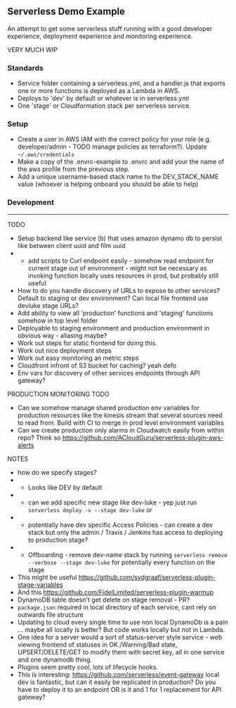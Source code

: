 ## Serverless Demo Example

An attempt to get some serverless stuff running with a good developer experience, deployment experience and monitoring experience.

VERY MUCH WIP

### Standards

- Service folder containing a serverless.yml, and a handler.js that exports one or more functions is deployed as a Lambda in AWS.
- Deploys to 'dev' by default or whatever is in serverless.yml
- One 'stage' or Cloudformation stack per serverless service.

### Setup

- Create a user in AWS IAM with the correct policy for your role (e.g. developer/admin - TODO manage policies as terraform?). Update
`~/.aws/credentials`
- Make a copy of the .envrc-example to .envrc and add your the name of the aws profile from the previous step.
- Add a unique username-based stack name to the DEV_STACK_NAME value (whoever is helping onboard you should be able to help)

### Development

-----

TODO

- Setup backend like service (b) that uses amazon dynamo db to persist like between client uuid and film uuid
- - add scripts to Curl endpoint easily - somehow read endpoint for current stage out of environment - might not be necessary as invoking function locally uses resources in prod, but probably still useful
- How to do you handle discovery of URLs to expose to other services? Default to staging or dev environment? Can local file frontend use devluke stage URLs?
- Add ability to view all 'production' functions and 'staging' functions somehow in top level folder
- Deployable to staging environment and production environment in obvious way - aliasing maybe?
- Work out steps for static frontend for doing this.
- Work out nice deployment steps
- Work out easy monitoring an metric steps
- Cloudfront infront of S3 bucket for caching? yeah defo
- Env vars for discovery of other services endpoints through API gateway?

PRODUCTION MONITORING TODO

- Can we somehow manage shared production env variables for production resources like the kinesis stream that several sources need to read from. Build with CI to merge in prod level environment variables
- Can we create production only alarms in Cloudwatch easily from within repo? Think so https://github.com/ACloudGuru/serverless-plugin-aws-alerts

NOTES

- how do we specify stages?
- - Looks like DEV by default
- - can we add specific new stage like dev-luke - yep just run `serverless deploy -v --stage dev-luke` or
- - potentially have dev specific Access Policies - can create a dev stack but only the admin / Travis / Jenkins has access to deploying to production stage?
- - Offboarding - remove dev-name stack by running `serverless remove --verbose --stage dev-luke` for potentially every function on the stage
- This might be useful https://github.com/svdgraaf/serverless-plugin-stage-variables
- And this https://github.com/FidelLimited/serverless-plugin-warmup
- DynamoDB table doesn't get delete on stage removal - PR?
- `package.json` required in local directory of each service, cant rely on outwards file structure
- Updating to cloud every single time to use non local DynamoDb is a pain ... maybe all locally is better? But code works locally but not in Lambda.
- One idea for a server would a sort of status-server style service - web viewing frontend of statuses in OK./Warning/Bad state, UPSERT/DELETE/GET to modify them with secret key, all in one service and one dynamodb thing.
- Plugins seem pretty cool, lots of lifecycle hooks.
- This is interesting: https://github.com/serverless/event-gateway local dev is fantastic, but can it easily be replicated in production? Do you have to deploy it to an endpoint OR is it and 1 for 1 replacement for API gateway?
